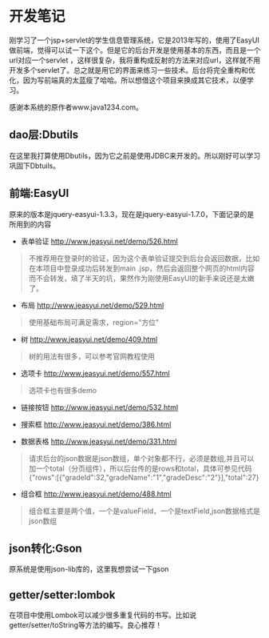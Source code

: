 # 开发笔记
刚学习了一个jsp+servlet的学生信息管理系统，它是2013年写的，使用了EasyUI做前端，觉得可以试一下这个。但是它的后台开发是使用基本的东西，而且是一个url对应一个servlet
，这样很复杂，我将重构成反射的方法来对应url，这样就不用开发多个servlet了。总之就是用它的界面来练习一些技术。后台将完全重构和优化，因为写前端真的太蓝瘦了哈哈。所以想借这个项目来换成其它技术，以便学习。

感谢本系统的原作者www.java1234.com。

## dao层:Dbutils
在这里我打算使用Dbutils，因为它之前是使用JDBC来开发的。所以刚好可以学习巩固下Dbtuils。


## 前端:EasyUI
原来的版本是jquery-easyui-1.3.3，现在是jquery-easyui-1.7.0，下面记录的是所用到的内容
+ 表单验证 http://www.jeasyui.net/demo/526.html
>不推荐用在登录时的验证，因为这个表单验证提交到后台会返回数据，比如在本项目中登录成功后转发到main
.jsp，然后会返回整个网页的html内容而不会转发，填了半天的坑，果然作为刚使用EasyUI的新手来说还是太嫩了。

+ 布局 http://www.jeasyui.net/demo/529.html
>使用基础布局可满足需求，region="方位"

+ 树 http://www.jeasyui.net/demo/409.html
>树的用法有很多，可以参考官网教程使用

+ 选项卡 http://www.jeasyui.net/demo/557.html
>选项卡也有很多demo

+ 链接按钮 http://www.jeasyui.net/demo/532.html

+ 搜索框 http://www.jeasyui.net/demo/386.html

+ 数据表格 http://www.jeasyui.net/demo/331.html
>请求后台的json数据是json数组，单个对象都不行，必须是数组,并且可以加一个total（分页组件），所以后台传的是rows和total，具体可参见代码  
>{"rows":[{"gradeId":32,"gradeName":"1","gradeDesc":"2"}],"total":27}

+ 组合框 http://www.jeasyui.net/demo/488.html
>组合框主要是两个值，一个是valueField，一个是textField,json数据格式是json数组
 
## json转化:Gson
原系统是使用json-lib库的，这里我想尝试一下gson

## getter/setter:lombok
在项目中使用Lombok可以减少很多重复代码的书写。比如说getter/setter/toString等方法的编写。良心推荐！

